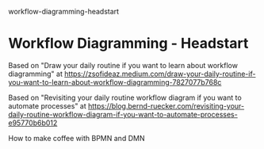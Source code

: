 workflow-diagramming-headstart
# Workflow Diagramming - Headstart

Based on "Draw your daily routine if you want to learn about workflow diagramming" at https://zsofideaz.medium.com/draw-your-daily-routine-if-you-want-to-learn-about-workflow-diagramming-7827077b768c

Based on "Revisiting your daily routine workflow diagram if you want to automate processes" at https://blog.bernd-ruecker.com/revisiting-your-daily-routine-workflow-diagram-if-you-want-to-automate-processes-e95770b6b012

How to make coffee with BPMN and DMN

